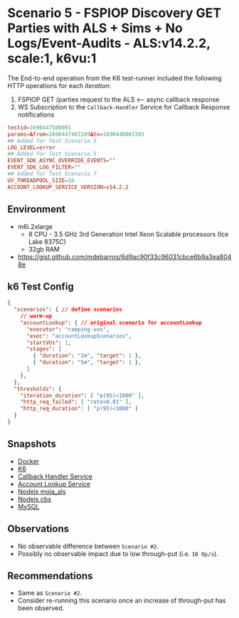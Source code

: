 # Scenario 5 - FSPIOP Discovery GET Parties with ALS + Sims + No Logs/Event-Audits - ALS:v14.2.2, scale:1, k6vu:1

The End-to-end operation from the K6 test-runner included the following HTTP operations for each *iteration*:

1. FSPIOP GET /parties request to the ALS <-- async callback response
2. WS Subscription to the `Callback-Handler` Service for Callback Response notifications

```conf
testid=1690447500991
params=&from=1690447463109&to=1690448001585
## Added for Test Scenario 5
LOG_LEVEL=error
## Added for Test Scenario 5
EVENT_SDK_ASYNC_OVERRIDE_EVENTS=""
EVENT_SDK_LOG_FILTER=""
## Added for Test Scenario 7
UV_THREADPOOL_SIZE=16
ACCOUNT_LOOKUP_SERVICE_VERSION=v14.2.2
```

## Environment

- m6i.2xlarge
  - 8 CPU - 3.5 GHz 3rd Generation Intel Xeon Scalable processors (Ice Lake 8375C)
  - 32gb RAM
- https://gist.github.com/mdebarros/6d9ac90f33c96031cbce6b9a3ea8048e

## k6 Test Config

```json
{
  "scenarios": { // define scenarios
    // warm-up
    "accountLookup": { // original scenario for accountLookup
      "executor": "ramping-vus",
      "exec": "accountLookupScenarios",
      "startVUs": 1,
      "stages": [
        { "duration": "2m", "target": 1 },
        { "duration": "5m", "target": 1 },
      ]
    },
  },
  "thresholds": {
    "iteration_duration": [ "p(95)<1000" ],
    "http_req_failed": [ "rate<0.01" ],
    "http_req_duration": [ "p(95)<1000" ]
  }
}
```

## Snapshots

- [Docker](https://snapshots.raintank.io/dashboard/snapshot/9DU5uakoMZ2nSc18heWS7n61yLFmk9Kj)
- [K6](https://snapshots.raintank.io/dashboard/snapshot/7iQ7T6fDizAUcwakzEfgQz7syLGqDzhq?orgId=2)
- [Callback Handler Service](https://snapshots.raintank.io/dashboard/snapshot/ROW9VFS6BtBPgEm5xUeZU4i3D9WEhIg0?orgId=2)
- [Account Lookup Service](https://snapshots.raintank.io/dashboard/snapshot/q6Goz1TcZSbGgPOER0rpuCg9Od1vC0sd)
- [Nodejs moja_als](https://snapshots.raintank.io/dashboard/snapshot/XVgTjufsBsYY8UidtP33CPA77YRtj5Fr)
- [Nodejs cbs](https://snapshots.raintank.io/dashboard/snapshot/dp5L9nLn0ap1YXbxpKK826rdD5oN1D4y?orgId=2)
- [MySQL](https://snapshots.raintank.io/dashboard/snapshot/vL9eUZCcaD86IMGWklFUGJfnVIZeq5IP)

## Observations

- No observable difference between `Scenario #2`.
- Possibly no observable impact due to low through-put (i.e. `10 Op/s`).

## Recommendations

- Same as `Scenario #2`.
- Consider re-running this scenario once an increase of through-put has been observed.
